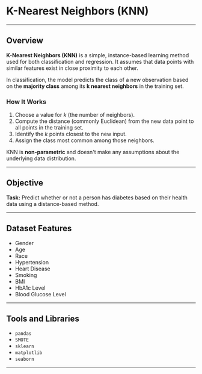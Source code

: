 # K-Nearest Neighbors (KNN)

---

## Overview

**K-Nearest Neighbors (KNN)** is a simple, instance-based learning method used for both classification and regression. It assumes that data points with similar features exist in close proximity to each other.

In classification, the model predicts the class of a new observation based on the **majority class** among its **k nearest neighbors** in the training set.

### How It Works

1. Choose a value for $k$ (the number of neighbors).
2. Compute the distance (commonly Euclidean) from the new data point to all points in the training set.
3. Identify the $k$ points closest to the new input.
4. Assign the class most common among those neighbors.

KNN is **non-parametric** and doesn't make any assumptions about the underlying data distribution.

---

## Objective

**Task:** Predict whether or not a person has diabetes based on their health data using a distance-based method.

---

## Dataset Features

- Gender  
- Age  
- Race  
- Hypertension  
- Heart Disease  
- Smoking  
- BMI  
- HbA1c Level  
- Blood Glucose Level  

---

## Tools and Libraries

- `pandas`  
- `SMOTE`  
- `sklearn`  
- `matplotlib`  
- `seaborn`  

---